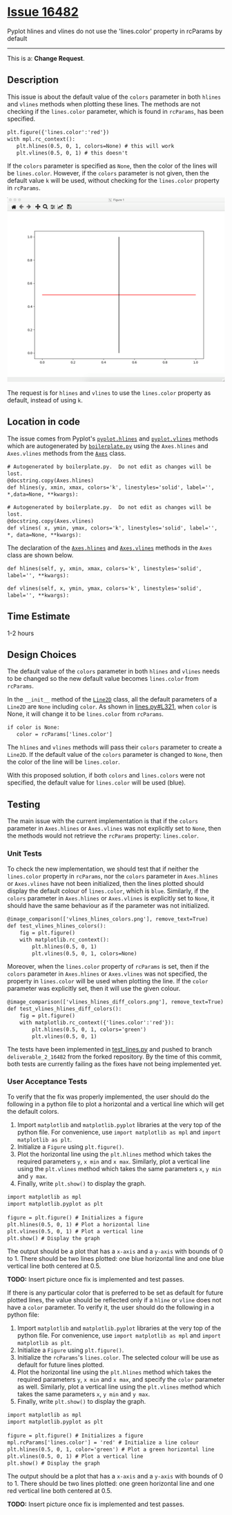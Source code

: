 # [Issue 16482](https://github.com/matplotlib/matplotlib/issues/16482)

Pyplot hlines and vlines do not use the 'lines.color' property in rcParams by default

----------------------------------------------------

This is a: **Change Request**.

## Description

This issue is about the default value of the `colors` parameter in both `hlines` and `vlines` methods when plotting these lines. The methods are not checking if the `lines.color` parameter, which is found in `rcParams`, has been specified.

```
plt.figure({'lines.color':'red'})
with mpl.rc_context():
   plt.hlines(0.5, 0, 1, colors=None) # this will work
   plt.vlines(0.5, 0, 1) # this doesn't
```

If the `colors` parameter is specified as `None`, then the color of the lines will be `lines.color`. However, if the `colors` parameter is not given, then the default value `k` will be used, without checking for the `lines.color` property in `rcParams`.

![hlines](./img/16482_img_1.png)

The request is for `hlines` and `vlines` to use the `lines.color` property as default, instead of using `k`.

## Location in code

The issue comes from Pyplot's [`pyplot.hlines`](https://github.com/CSCD01-team04/matplotlib/blob/master/lib/matplotlib/pyplot.py#L2495) and [`pyplot.vlines`](https://github.com/CSCD01-team04/matplotlib/blob/master/lib/matplotlib/pyplot.py#L2865) methods which are autogenerated by [`boilerplate.py`](https://github.com/CSCD01-team04/matplotlib/blob/master/tools/boilerplate.py) using the `Axes.hlines` and `Axes.vlines` methods from the [`Axes`](https://github.com/CSCD01-team04/matplotlib/blob/master/lib/matplotlib/axes/_axes.py) class. 

```
# Autogenerated by boilerplate.py.  Do not edit as changes will be lost.
@docstring.copy(Axes.hlines)
def hlines(y, xmin, xmax, colors='k', linestyles='solid', label='', *,data=None, **kwargs):
```

```
# Autogenerated by boilerplate.py.  Do not edit as changes will be lost.
@docstring.copy(Axes.vlines)
def vlines( x, ymin, ymax, colors='k', linestyles='solid', label='', *, data=None, **kwargs):
```

The declaration of the [`Axes.hlines`](https://github.com/CSCD01-team04/matplotlib/blob/master/lib/matplotlib/axes/_axes.py#L1079) and [`Axes.vlines`]((https://github.com/CSCD01-team04/matplotlib/blob/master/lib/matplotlib/axes/_axes.py#L1155)) methods in the `Axes` class are shown below.

```
def hlines(self, y, xmin, xmax, colors='k', linestyles='solid', label='', **kwargs):
```

```
def vlines(self, x, ymin, ymax, colors='k', linestyles='solid', label='', **kwargs):
```

## Time Estimate

1-2 hours

## Design Choices

The default value of the `colors` parameter in both `hlines` and `vlines` needs to be changed so the new default value becomes `lines.color` from `rcParams`.

In the `__init__` method of the [`Line2D`](https://github.com/CSCD01-team04/matplotlib/blob/master/lib/matplotlib/lines.py#L268) class, all the default parameters of a `Line2D` are `None` including `color`. As shown in [lines.py#L321](https://github.com/CSCD01-team04/matplotlib/blob/master/lib/matplotlib/lines.py#L321), when `color` is None, it will change it to be `lines.color` from `rcParams`.

```
if color is None:
   color = rcParams['lines.color']
```

The `hlines` and `vlines` methods will pass their `colors` parameter to create a `Line2D`. If the default value of the `colors` parameter is changed to `None`, then the color of the line will be `lines.color`.

With this proposed solution, if both `colors` and `lines.colors` were not specified, the default value for `lines.color` will be used (blue).

## Testing

The main issue with the current implementation is that if the `colors` parameter in `Axes.hlines` or `Axes.vlines` was not explicitly set to `None`, then the methods would not retrieve the `rcParams` property: `lines.color`.

### Unit Tests

To check the new implementation, we should test that if neither the `lines.color` property in `rcParams`, nor the `colors` parameter in `Axes.hlines` or `Axes.vlines` have not been initialized, then the lines plotted should display the default colour of `lines.color`, which is `blue`. Similarly, if the `colors` parameter in `Axes.hlines` or `Axes.vlines` is explicitly set to `None`, it should have the same behaviour as if the parameter was not initialized.

```
@image_comparison(['vlines_hlines_colors.png'], remove_text=True)
def test_vlines_hlines_colors():
    fig = plt.figure()
    with matplotlib.rc_context():
        plt.hlines(0.5, 0, 1)
        plt.vlines(0.5, 0, 1, colors=None)
```
Moreover, when the `lines.color` property of `rcParams` is set, then if the `colors` parameter in `Axes.hlines` or `Axes.vlines` was not specified, the property in `lines.color` will be used when plotting the line. If the `color` parameter was explicitly set, then it will use the given colour.

```
@image_comparison(['vlines_hlines_diff_colors.png'], remove_text=True)
def test_vlines_hlines_diff_colors():
    fig = plt.figure()
    with matplotlib.rc_context({'lines.color':'red'}):
        plt.hlines(0.5, 0, 1, colors='green')
        plt.vlines(0.5, 0, 1)
```

The tests have been implemented in [test_lines.py](https://github.com/CSCD01-team04/matplotlib/blob/deliverable_2_16482/lib/matplotlib/tests/test_lines.py#L199) and pushed to branch `deliverable_2_16482` from the forked repository. By the time of this commit, both tests are currently failing as the fixes have not being implemented yet.

### User Acceptance Tests

To verify that the fix was properly implemented, the user should do the following in a python file to plot a horizontal and a vertical line which will get the default colors.

1. Import `matplotlib` and `matplotlib.pyplot` libraries at the very top of the python file. For convenience, use `import matplotlib as mpl` and `import matplotlib as plt`.
2. Initialize a `Figure` using `plt.figure()`.
3. Plot the horizontal line using the `plt.hlines` method which takes the required parameters `y`, `x min` and `x max`. Similarly, plot a vertical line using the `plt.vlines` method which takes the same parameters `x`, `y min` and `y max`.
4. Finally, write `plt.show()` to display the graph.

```
import matplotlib as mpl
import matplotlib.pyplot as plt

figure = plt.figure() # Initializes a figure
plt.hlines(0.5, 0, 1) # Plot a horizontal line
plt.vlines(0.5, 0, 1) # Plot a vertical line
plt.show() # Display the graph

```

The output should be a plot that has a `x-axis` and a `y-axis` with bounds of 0 to 1. There should be two lines plotted: one blue horizontal line and one blue vertical line both centered at 0.5.

**TODO:** Insert picture once fix is implemented and test passes.

If there is any particular color that is preferred to be set as default for future plotted lines, the value should be reflected only if a `hline` or `vline` does not have a `color` parameter. To verify it, the user should do the following in a python file:

1. Import `matplotlib` and `matplotlib.pyplot` libraries at the very top of the python file. For convenience, use `import matplotlib as mpl` and `import matplotlib as plt`.
2. Initialize a `Figure` using `plt.figure()`.
3. Initialize the `rcParams`'s `lines.color`. The selected colour will be use as default for future lines plotted.
4. Plot the horizontal line using the `plt.hlines` method which takes the required parameters `y`, `x min` and `x max`, and specify the `color` parameter as well. Similarly, plot a vertical line using the `plt.vlines` method which takes the same parameters `x`, `y min` and `y max`.
5. Finally, write `plt.show()` to display the graph.


```
import matplotlib as mpl
import matplotlib.pyplot as plt

figure = plt.figure() # Initializes a figure
mpl.rcParams['lines.color'] = 'red' # Initialize a line colour
plt.hlines(0.5, 0, 1, color='green') # Plot a green horizontal line
plt.vlines(0.5, 0, 1) # Plot a vertical line
plt.show() # Display the graph

```

The output should be a plot that has a `x-axis` and a `y-axis` with bounds of 0 to 1. There should be two lines plotted: one green horizontal line and one red vertical line both centered at 0.5.

**TODO:** Insert picture once fix is implemented and test passes.